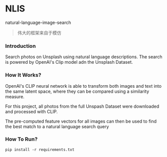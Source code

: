 # NLIS
 natural-language-image-search
> 伟大的框架来自于模仿

### Introduction
Search photos on Unsplash using natural language descriptions. The search is powered by OpenAI's Clip model
adn the Unsplash Dataset.

### How It Works?

OpenAI's CLIP neural network is able to transform both images and text into the same latent space, where they can be compared using a similarity measure.

For this project, all photos from the full Unspash Dataset were downloaded and processed with CLIP.

The pre-computed feature vectors for all images can then be used to find the best match to a natural language search query

### How To Run?

```
pip install -r requirements.txt

